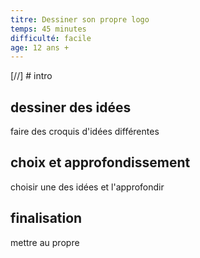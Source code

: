 ```yaml
---
titre: Dessiner son propre logo
temps: 45 minutes
difficulté: facile
age: 12 ans +
---
```


[//] # intro

## dessiner des idées
faire des croquis d'idées différentes

## choix et approfondissement
choisir une des idées et l'approfondir

## finalisation
mettre au propre
